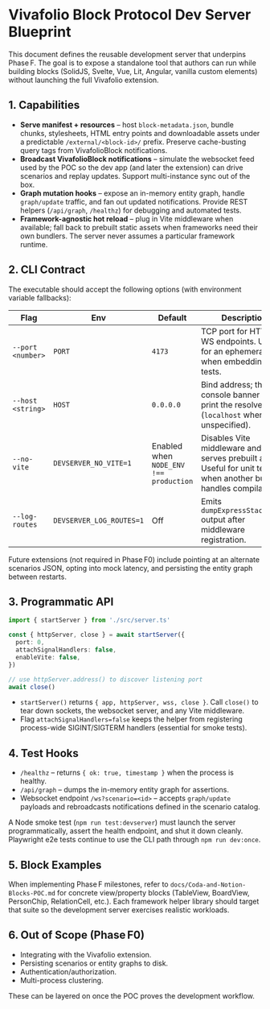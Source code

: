 # Vivafolio Block Protocol Dev Server Blueprint

This document defines the reusable development server that underpins Phase F. The goal is to expose a standalone tool that authors can run while building blocks (SolidJS, Svelte, Vue, Lit, Angular, vanilla custom elements) without launching the full Vivafolio extension.

## 1. Capabilities

* **Serve manifest + resources** – host `block-metadata.json`, bundle chunks, stylesheets, HTML entry points and downloadable assets under a predictable `/external/<block-id>/` prefix. Preserve cache-busting query tags from VivafolioBlock notifications.
* **Broadcast VivafolioBlock notifications** – simulate the websocket feed used by the POC so the dev app (and later the extension) can drive scenarios and replay updates. Support multi-instance sync out of the box.
* **Graph mutation hooks** – expose an in-memory entity graph, handle `graph/update` traffic, and fan out updated notifications. Provide REST helpers (`/api/graph`, `/healthz`) for debugging and automated tests.
* **Framework-agnostic hot reload** – plug in Vite middleware when available; fall back to prebuilt static assets when frameworks need their own bundlers. The server never assumes a particular framework runtime.

## 2. CLI Contract

The executable should accept the following options (with environment variable fallbacks):

| Flag | Env | Default | Description |
| --- | --- | --- | --- |
| `--port <number>` | `PORT` | `4173` | TCP port for HTTP + WS endpoints. Use `0` for an ephemeral port when embedding in tests. |
| `--host <string>` | `HOST` | `0.0.0.0` | Bind address; the console banner should print the resolved host (`localhost` when unspecified). |
| `--no-vite` | `DEVSERVER_NO_VITE=1` | Enabled when `NODE_ENV !== production` | Disables Vite middleware and serves prebuilt assets. Useful for unit tests or when another bundler handles compilation. |
| `--log-routes` | `DEVSERVER_LOG_ROUTES=1` | Off | Emits `dumpExpressStack(app)` output after middleware registration. |

Future extensions (not required in Phase F0) include pointing at an alternate scenarios JSON, opting into mock latency, and persisting the entity graph between restarts.

## 3. Programmatic API

```ts
import { startServer } from './src/server.ts'

const { httpServer, close } = await startServer({
  port: 0,
  attachSignalHandlers: false,
  enableVite: false,
})

// use httpServer.address() to discover listening port
await close()
```

* `startServer()` returns `{ app, httpServer, wss, close }`. Call `close()` to tear down sockets, the websocket server, and any Vite middleware.
* Flag `attachSignalHandlers=false` keeps the helper from registering process-wide SIGINT/SIGTERM handlers (essential for smoke tests).

## 4. Test Hooks

* `/healthz` – returns `{ ok: true, timestamp }` when the process is healthy.
* `/api/graph` – dumps the in-memory entity graph for assertions.
* Websocket endpoint `/ws?scenario=<id>` – accepts `graph/update` payloads and rebroadcasts notifications defined in the scenario catalog.

A Node smoke test (`npm run test:devserver`) must launch the server programmatically, assert the health endpoint, and shut it down cleanly. Playwright e2e tests continue to use the CLI path through `npm run dev:once`.

## 5. Block Examples

When implementing Phase F milestones, refer to `docs/Coda-and-Notion-Blocks-POC.md` for concrete view/property blocks (TableView, BoardView, PersonChip, RelationCell, etc.). Each framework helper library should target that suite so the development server exercises realistic workloads.

## 6. Out of Scope (Phase F0)

* Integrating with the Vivafolio extension.
* Persisting scenarios or entity graphs to disk.
* Authentication/authorization.
* Multi-process clustering.

These can be layered on once the POC proves the development workflow.
